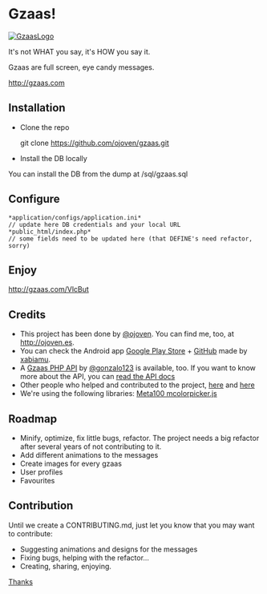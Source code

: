 Gzaas!
==============
[![GzaasLogo](http://gzaas.com/images/gzaas_logo.png)](http://gzaas.com)

It's not WHAT you say, it's HOW you say it.

Gzaas are full screen, eye candy messages.

http://gzaas.com

Installation
------------------

* Clone the repo

    git clone https://github.com/ojoven/gzaas.git

* Install the DB locally

You can install the DB from the dump at /sql/gzaas.sql

Configure
------------------
    *application/configs/application.ini*
    // update here DB credentials and your local URL
    *public_html/index.php*
    // some fields need to be updated here (that DEFINE's need refactor, sorry)

Enjoy
------------------
http://gzaas.com/VlcBut


Credits
------------------

* This project has been done by [@ojoven](http://twitter.com/ojoven). You can find me, too, at http://ojoven.es.
* You can check the Android app [Google Play Store]() + [GitHub](https://github.com/ojoven/GzaasAndroid) made by [xabiamu](https://github.com/xabiamu).
* A [Gzaas PHP API]() by [@gonzalo123](http://twitter.com/gonzalo123) is available, too. If you want to know more about the API, you can [read the API docs](http://gzaas.com/project/api-embed/api-general-overview/)
* Other people who helped and contributed to the project, [here](http://gzaas.com/project/credits/who-we-are/) and [here](http://gzaas.com/project/credits/project-collaborators/)
* We're using the following libraries: [Meta100 mcolorpicker.js](http://blog.meta100.com/post/600571131/mcolorpicker)


Roadmap
----------------
* Minify, optimize, fix little bugs, refactor. The project needs a big refactor after several years of not contributing to it.
* Add different animations to the messages
* Create images for every gzaas
* User profiles
* Favourites

Contribution
----------------
Until we create a CONTRIBUTING.md, just let you know that you may want to contribute:
* Suggesting animations and designs for the messages
* Fixing bugs, helping with the refactor...
* Creating, sharing, enjoying.

[Thanks](http://gzaas.com/pXJ4m)
